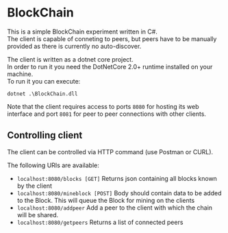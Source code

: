 # BlockChain
This is a simple BlockChain experiment written in C#.   
The client is capable of conneting to peers, but peers have to be manually provided as there is currently no auto-discover.  

The client is written as a dotnet core project.  
In order to run it you need the DotNetCore 2.0+ runtime installed on your machine.  
To run it you can execute:
```
dotnet .\BlockChain.dll
```

Note that the client requires access to ports `8080` for hosting its web interface and port `8081` for peer to peer connections with other clients.

## Controlling client
The client can be controlled via HTTP command (use Postman or CURL).  

The following URIs are available:  
- `localhost:8080/blocks [GET]`
Returns json containing all blocks known by the client
- `localhost:8080/mineblock [POST]`
Body should contain data to be added to the Block. This will queue the Block for mining on the clients
- `localhost:8080/addpeer` Add a peer to the client with which the chain will be shared.
- `localhost:8080/getpeers` Returns a list of connected peers